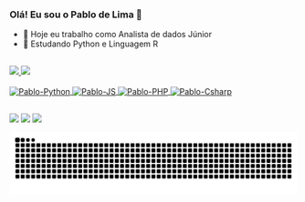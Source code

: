 ### Olá! Eu sou o Pablo de Lima 👋

- 🔭 Hoje eu trabalho como Analista de dados Júnior
- 🌱 Estudando Python e Linguagem R
##
<div>
  <a href="https://github.com/limapablode">
  <img height="180em" src="https://github-readme-stats.vercel.app/api?username=limapablode&show_icons=true&theme=dark&include_all_commits=true&count_private=true"/>
  <img height="180em" src="https://github-readme-stats.vercel.app/api/top-langs/?username=limapablode&layout=compact&langs_count=7&theme=dark"/>
</div>
  
<div style="display: inline_block"><br>
  <img align="center" alt="Pablo-Python" height="30" width="40" src="https://cdn.jsdelivr.net/gh/devicons/devicon/icons/python/python-original-wordmark.svg" />
  <img align="center" alt="Pablo-JS" height="30" width="40" src="https://cdn.jsdelivr.net/gh/devicons/devicon/icons/javascript/javascript-original.svg" />
  <img align="center" alt="Pablo-PHP" height="30" width="40" src="https://cdn.jsdelivr.net/gh/devicons/devicon/icons/php/php-plain.svg" />
  <img align="center" alt="Pablo-Csharp" height="30" width="40" src="https://cdn.jsdelivr.net/gh/devicons/devicon/icons/csharp/csharp-plain.svg" />
</div>
  
##
  
<div> 
  <a href="https://www.linkedin.com/in/pablo-de-lima-3b4850202/" target="_blank"><img src="https://img.shields.io/badge/-LinkedIn-%230077B5?style=for-the-badge&logo=linkedin&logoColor=white" target="_blank"></a>
  <a href = "mailto:limapablode@gmail.com"><img src="https://img.shields.io/badge/-Gmail-%23333?style=for-the-badge&logo=gmail&logoColor=white" target="_blank"></a>
  <a href = "https://wa.me/+5566996308200"><img src="https://img.shields.io/badge/WhatsApp-25D366?style=for-the-badge&logo=whatsapp&logoColor=white" target="_blank"></a>
 
  ![Snake animation](https://github.com/limapablode/limapablode/blob/output/github-contribution-grid-snake.svg)
  
  </div>
